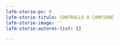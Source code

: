 ```yaml
---
lafm-storie-pv: 0
lafm-storie-titulo: CONTROLLO A CAMPIONE
lafm-storie-image: ''
lafm-storie-autores-list: []

---
```

